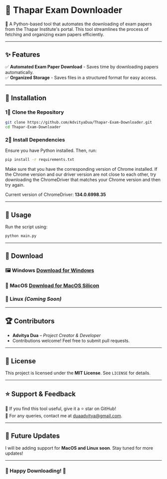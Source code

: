 # 📅 Thapar Exam Downloader

🚀 A Python-based tool that automates the downloading of exam papers from the Thapar Institute's portal. This tool streamlines the process of fetching and organizing exam papers efficiently.

---

## ✨ Features

✅ **Automated Exam Paper Download** - Saves time by downloading papers automatically.    
✅ **Organized Storage** - Saves files in a structured format for easy access.    

---

## 🫠️ Installation

### **1⃣ Clone the Repository**
```bash
git clone https://github.com/AdvityaDua/Thapar-Exam-Downloader.git
cd Thapar-Exam-Downloader
```

### **2⃣ Install Dependencies**
Ensure you have Python installed. Then, run:
```bash
pip install -r requirements.txt
```
Make sure that you have the corresponding version of Chrome installed. If the Chrome version and our driver version are not close to each other, try downloading the ChromeDriver that matches your Chrome version and then try again.  

Current version of ChromeDriver: **134.0.6998.35**  

---

## 🚀 Usage

Run the script using:
```bash
python main.py
```

---

## 👥 Download

### 🖼️ **Windows**  [Download for Windows](https://raw.githubusercontent.com/AdvityaDua/Thapar-Exam-Downloader/main/release/windows/ExamDownloader.exe)  

### 🍏 **MacOS** [Download for MacOS Silicon](https://raw.githubusercontent.com/AdvityaDua/Thapar-Exam-Downloader/main/release/macos/Thapar-Exam-Downloader.dmg)  

### 🐧 **Linux** *(Coming Soon)*  

---

## 🏆 Contributors

- **Advitya Dua** – *Project Creator & Developer*  
- Contributions welcome! Feel free to submit pull requests.  

---

## 📝 License

This project is licensed under the **MIT License**. See `LICENSE` for details.

---

## ⭐ Support & Feedback

💬 If you find this tool useful, give it a ⭐ star on GitHub!  
📧 For any queries, contact me at [duaadvitya@gmail.com](mailto:duaadvitya@gmail.com).  

---

## 🚀 Future Updates

I will be adding support for **MacOS and Linux soon**. Stay tuned for more updates!  

---

### 🚀 Happy Downloading! 🎯
